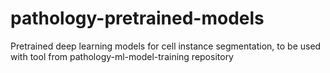 # pathology-pretrained-models
Pretrained deep learning models for cell instance segmentation, to be used with tool from pathology-ml-model-training repository

